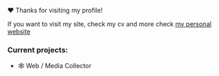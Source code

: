 ❤️ Thanks for visiting my profile!

If you want to visit my site, check my cv and more check [my personal website](https://sxdny.dev)

### Current projects:

- 🕸️ Web / Media Collector
  
